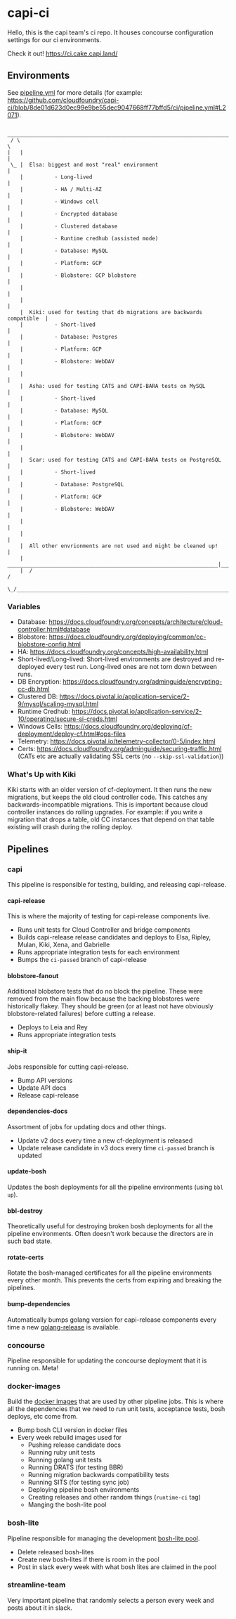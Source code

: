 # capi-ci

Hello, this is the capi team's ci repo. It houses concourse configuration settings for our ci environments.

Check it out! https://ci.cake.capi.land/

## Environments

See [pipeline.yml](https://github.com/cloudfoundry/capi-ci/blob/main/ci/pipeline.yml) for more details (for example: https://github.com/cloudfoundry/capi-ci/blob/8de01d623d0ec99e9be55dec9047668ff77bffd5/ci/pipeline.yml#L2071).

```
   ________________________________________________________________________
 / \                                                                       \
|   |                                                                      |
 \_ |  Elsa: biggest and most "real" environment                           |
    |          · Long-lived                                                |
    |          · HA / Multi-AZ                                             |
    |          · Windows cell                                              |
    |          · Encrypted database                                        |
    |          · Clustered database                                        |
    |          · Runtime credhub (assisted mode)                           |
    |          · Database: MySQL                                           |
    |          · Platform: GCP                                             |
    |          · Blobstore: GCP blobstore                                  |
    |                                                                      |
    |                                                                      |
    |  Kiki: used for testing that db migrations are backwards compatible  |
    |          · Short-lived                                               |
    |          · Database: Postgres                                        |
    |          · Platform: GCP                                             |
    |          · Blobstore: WebDAV                                         |
    |                                                                      |
    |  Asha: used for testing CATS and CAPI-BARA tests on MySQL            |
    |          · Short-lived                                               |
    |          · Database: MySQL                                           |
    |          · Platform: GCP                                             |
    |          · Blobstore: WebDAV                                         |
    |                                                                      |
    |  Scar: used for testing CATS and CAPI-BARA tests on PostgreSQL       |
    |          · Short-lived                                               |
    |          · Database: PostgreSQL                                      |
    |          · Platform: GCP                                             |
    |          · Blobstore: WebDAV                                         |
    |                                                                      |
    |                                                                      |    
    |  All other envrionments are not used and might be cleaned up!        |
    |   ___________________________________________________________________|___
    |  /                                                                      /
    \_/______________________________________________________________________/
```

### Variables

- Database: https://docs.cloudfoundry.org/concepts/architecture/cloud-controller.html#database
- Blobstore: https://docs.cloudfoundry.org/deploying/common/cc-blobstore-config.html
- HA: https://docs.cloudfoundry.org/concepts/high-availability.html
- Short-lived/Long-lived: Short-lived environments are destroyed and re-deployed every test run. Long-lived ones are not torn down between runs.
- DB Encryption: https://docs.cloudfoundry.org/adminguide/encrypting-cc-db.html
- Clustered DB: https://docs.pivotal.io/application-service/2-9/mysql/scaling-mysql.html
- Runtime Credhub: https://docs.pivotal.io/application-service/2-10/operating/secure-si-creds.html
- Windows Cells: https://docs.cloudfoundry.org/deploying/cf-deployment/deploy-cf.html#ops-files
- Telemetry: https://docs.pivotal.io/telemetry-collector/0-5/index.html
- Certs: https://docs.cloudfoundry.org/adminguide/securing-traffic.html (CATs etc are actually validating SSL certs (no `--skip-ssl-validation`))

### What's Up with Kiki

Kiki starts with an older version of cf-deployment. It then runs the new migrations, but keeps the old cloud controller code. This catches any backwards-incompatible migrations. This is important because cloud controller instances do rolling upgrades. For example: if you write a migration that drops a table, old CC instances that depend on that table existing will crash during the rolling deploy.


## Pipelines

### capi

This pipeline is responsible for testing, building, and releasing capi-release.

#### capi-release

This is where the majority of testing for capi-release components live.

- Runs unit tests for Cloud Controller and bridge components
- Builds capi-release release candidates and deploys to Elsa, Ripley, Mulan, Kiki, Xena, and Gabrielle 
- Runs appropriate integration tests for each environment
- Bumps the `ci-passed` branch of capi-release

#### blobstore-fanout

Additional blobstore tests that do no block the pipeline. These were removed from the main flow because the backing blobstores were historically flakey. They should be green (or at least not have obviously blobstore-related failures) before cutting a release.

- Deploys to Leia and Rey
- Runs appropriate integration tests

#### ship-it

Jobs responsible for cutting capi-release.

- Bump API versions
- Update API docs
- Release capi-release

#### dependencies-docs

Assortment of jobs for updating docs and other things.

- Update v2 docs every time a new cf-deployment is released
- Update release candidate in v3 docs every time `ci-passed` branch is updated

#### update-bosh

Updates the bosh deployments for all the pipeline environments (using `bbl up`).

#### bbl-destroy

Theoretically useful for destroying broken bosh deployments for all the pipeline environments. Often doesn't work because the directors are in such bad state.

#### rotate-certs

Rotate the bosh-managed certificates for all the pipeline environments every other month. This prevents the certs from expiring and breaking the pipelines.

#### bump-dependencies

Automatically bumps golang version for capi-release components every time a new [golang-release](https://github.com/bosh-packages/golang-release) is available.

### concourse

Pipeline responsible for updating the concourse deployment that it is running on. Meta!

### docker-images

Build the [docker images](https://github.com/cloudfoundry/capi-dockerfiles) that are used by other pipeline jobs. This is where all the dependencies that we need to run unit tests, acceptance tests, bosh deploys, etc come from.

- Bump bosh CLI version in docker files
- Every week rebuild images used for
   - Pushing release candidate docs
   - Running ruby unit tests
   - Running golang unit tests
   - Running DRATS (for testing BBR)
   - Running migration backwards compatibility tests
   - Running SITS (for testing sync job)
   - Deploying pipeline bosh environments
   - Creating releases and other random things (`runtime-ci` tag)
   - Manging the bosh-lite pool

### bosh-lite

Pipeline responsible for managing the development [bosh-lite pool](https://github.com/pivotal-cf/capi-env-pool/).

- Delete released bosh-lites
- Create new bosh-lites if there is room in the pool
- Post in slack every week with what bosh lites are claimed in the pool

### streamline-team

Very important pipeline that randomly selects a person every week and posts about it in slack.
